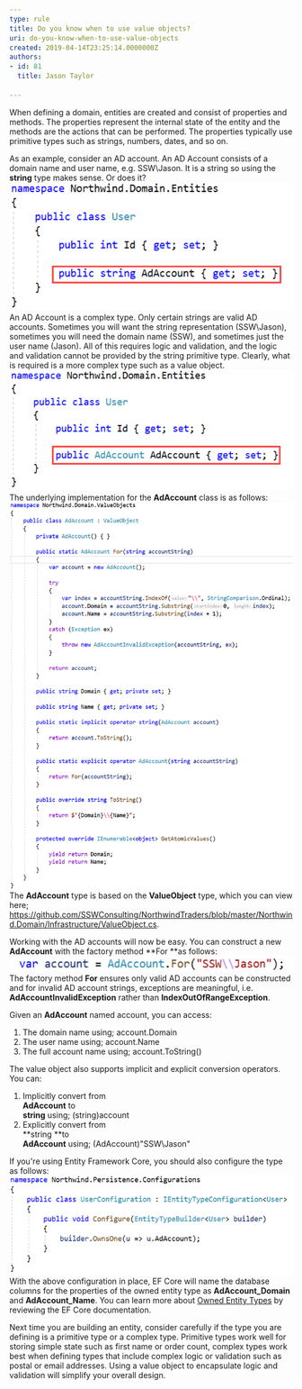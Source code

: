 ```yaml
---
type: rule
title: Do you know when to use value objects?
uri: do-you-know-when-to-use-value-objects
created: 2019-04-14T23:25:14.0000000Z
authors:
- id: 81
  title: Jason Taylor

---
```


When defining a domain, entities are created and consist of properties and methods. The properties represent the internal state of the entity and the methods are the actions that can be performed. The properties typically use primitive types such as strings, numbers, dates, and so on.
 
As an example, consider an AD account. An AD Account consists of a domain name and user name, e.g. SSW\Jason. It is a string so using the     **string** type makes sense. Or does it?
![ Bad Example - Storing an AD Account as a String (AD Account is a complex type)](when-use-value-bad.png)
An AD Account is a complex type. Only certain strings are valid AD accounts. Sometimes you will want the string representation (SSW\Jason), sometimes you will need the domain name (SSW), and sometimes just the user name (Jason). All of this requires logic and validation, and the logic and validation cannot be provided by the string primitive type. Clearly, what is required is a more complex type such as a value object.
![ Good Example - Storing an AD Account as a Value Object to Support Logic and Validation](when-use-value-good.png)
The underlying implementation for the     **AdAccount** class is as follows:
![ Good Example - Implementation of the AdAccount Value Object Supports Logic and Validation](when-use-value-good-2.png)
The     **AdAccount** type is based on the     **ValueObject** type, which you can view here;     https://github.com/SSWConsulting/NorthwindTraders/blob/master/Northwind.Domain/Infrastructure/ValueObject.cs.

Working with the AD accounts will now be easy. You can construct a new     **AdAccount** with the factory method     **For **as follows:
![](when-use-value-eg-1.png)
The factory method     **For** ensures only valid AD accounts can be constructed and for invalid AD account strings, exceptions are meaningful, i.e.     **AdAccountInvalidException** rather than     **IndexOutOfRangeException**.

Given an     **AdAccount** named account, you can access:

1. The domain name using; account.Domain
2. The user name using; account.Name
3. The full account name using; account.ToString()


The value object also supports implicit and explicit conversion operators. You can:

1. Implicitly convert from <br>      **AdAccount** to <br>      **string** using; (string)account
2. Explicitly convert from <br>      **string **to <br>      **AdAccount** using; (AdAccount)"SSW\\Jason"


If you're using Entity Framework Core, you should also configure the type as follows:
![ Using Entity Framework Core to Configure Value Objects as Owned Entity Types](when-use-value-eg-2.png)
With the above configuration in place, EF Core will name the database columns for the properties of the owned entity type as     **AdAccount\_Domain** and     **AdAccount\_Name**. You can learn more about     [Owned Entity Types](https://docs.microsoft.com/en-us/ef/core/modeling/owned-entities) by reviewing the EF Core documentation.

Next time you are building an entity, consider carefully if the type you are defining is a primitive type or a complex type. Primitive types work well for storing simple state such as first name or order count, complex types work best when defining types that include complex logic or validation such as postal or email addresses. Using a value object to encapsulate logic and validation will simplify your overall design.
